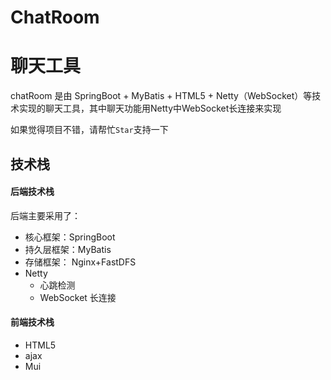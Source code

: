 # ChatRoom

# 聊天工具

chatRoom 是由 SpringBoot + MyBatis + HTML5 + Netty（WebSocket）等技术实现的聊天工具，其中聊天功能用Netty中WebSocket长连接来实现

如果觉得项目不错，请帮忙`Star`支持一下

## 技术栈

#### 后端技术栈

后端主要采用了：

* 核心框架：SpringBoot
* 持久层框架：MyBatis
* 存储框架： Nginx+FastDFS
* Netty
  * 心跳检测
  * WebSocket 长连接

#### 前端技术栈

* HTML5
* ajax
* Mui